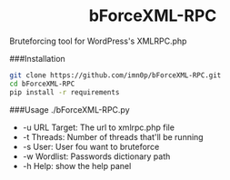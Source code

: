 <h1 align="center">bForceXML-RPC</h1>
 Bruteforcing tool for WordPress's XMLRPC.php


###Installation
```bash
git clone https://github.com/imn0p/bForceXML-RPC.git
cd bForceXML-RPC
pip install -r requirements
```


###Usage
./bForceXML-RPC.py <args>
* -u URL Target: The url to xmlrpc.php file
* -t Threads: Number of threads that'll be running
* -s User: User fou want to bruteforce
* -w Wordlist: Passwords dictionary path
* -h Help: show the help panel

